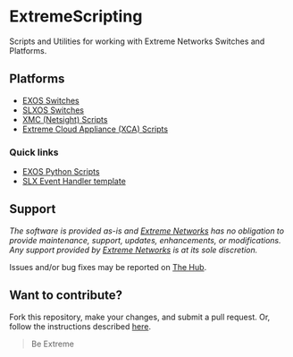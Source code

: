 # ExtremeScripting

Scripts and Utilities for working with Extreme Networks Switches and Platforms.

## Platforms

* [EXOS Switches](EXOS/README.md)
* [SLXOS Switches](SLXOS/README.md)
* [XMC (Netsight) Scripts](Netsight/README.md)
* [Extreme Cloud Appliance (XCA) Scripts](Cloud_Appliance/README.md)

### Quick links

* [EXOS Python Scripts](EXOS/Python/README.md)
* [SLX Event Handler template](SLXOS/SLX_EventHandler/README.md)

## Support

_The software is provided as-is and [Extreme Networks](http://www.extremenetworks.com/) has no obligation to provide maintenance, support, updates, enhancements, or modifications. Any support provided by [Extreme Networks](http://www.extremenetworks.com/) is at its sole discretion._

Issues and/or bug fixes may be reported on [The Hub](https://community.extremenetworks.com/extreme).

## Want to contribute?

Fork this repository, make your changes, and submit a pull request. Or, follow the instructions described [here](https://extremeportal.force.com/ExtrArticleDetail?n=000007550).

>Be Extreme
